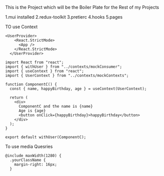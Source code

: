 This is the Project which will be the Boiler Plate for the Rest of my Projects

1.mui installed
2.redux-toolkit
3.pretierc
4.hooks
5.pages

TO use Context

```
<UserProvider>
    <React.StrictMode>
      <App />
    </React.StrictMode>
  </UserProvider>
```

```
import React from "react";
import { withUser } from "../contexts/mockConsumer";
import { useContext } from "react";
import { UserContext } from "../contexts/mockContexts";

function ComponentC() {
  const { name, happyBirthday, age } = useContext(UserContext);

  return (
    <div>
      ComponentC and the name is {name}
      Age is {age}
      <button onClick={happyBirthday}>happyBirthday</button>
    </div>
  );
}

export default withUser(ComponentC);
```

To use media Quesries

```
@include maxWidth(1280) {
  .yourClassName {
    margin-right: 16px;
  }
```
